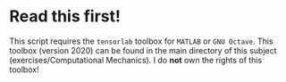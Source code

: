 # Read this first!

This script requires the `tensorlab` toolbox for `MATLAB` or `GNU Octave`. This toolbox (version 2020) can be found in the main directory of this subject (exercises/Computational Mechanics). I do **not** own the rights of this toolbox!
